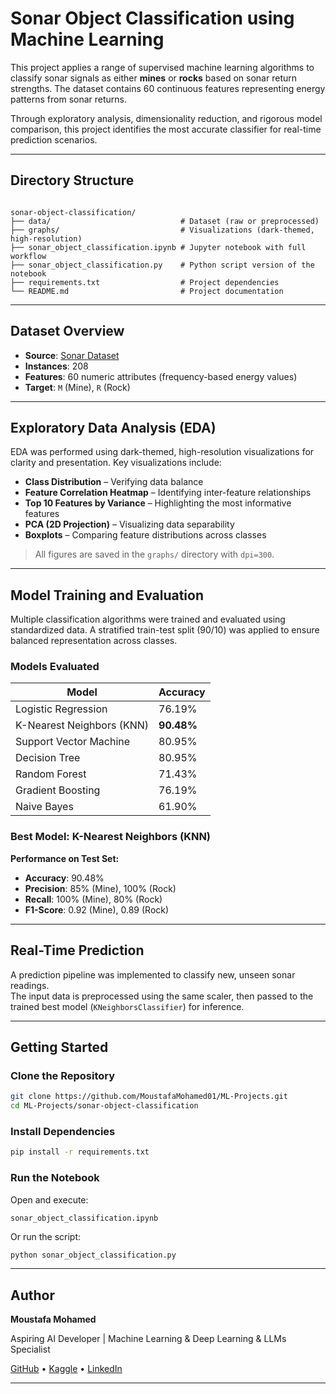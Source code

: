# Sonar Object Classification using Machine Learning

This project applies a range of supervised machine learning algorithms to classify sonar signals as either **mines** or **rocks** based on sonar return strengths. The dataset contains 60 continuous features representing energy patterns from sonar returns.  

Through exploratory analysis, dimensionality reduction, and rigorous model comparison, this project identifies the most accurate classifier for real-time prediction scenarios.

---

## Directory Structure

```

sonar-object-classification/
├── data/                             # Dataset (raw or preprocessed)
├── graphs/                           # Visualizations (dark-themed, high-resolution)
├── sonar_object_classification.ipynb # Jupyter notebook with full workflow
├── sonar_object_classification.py    # Python script version of the notebook
├── requirements.txt                  # Project dependencies
└── README.md                         # Project documentation

```

---

## Dataset Overview

- **Source**: [Sonar Dataset](https://www.kaggle.com/datasets/mahmudulhaqueshawon/sonar-data)
- **Instances**: 208
- **Features**: 60 numeric attributes (frequency-based energy values)
- **Target**: `M` (Mine), `R` (Rock)

---

## Exploratory Data Analysis (EDA)

EDA was performed using dark-themed, high-resolution visualizations for clarity and presentation. Key visualizations include:

- **Class Distribution** – Verifying data balance
- **Feature Correlation Heatmap** – Identifying inter-feature relationships
- **Top 10 Features by Variance** – Highlighting the most informative features
- **PCA (2D Projection)** – Visualizing data separability
- **Boxplots** – Comparing feature distributions across classes

> All figures are saved in the `graphs/` directory with `dpi=300`.

---

## Model Training and Evaluation

Multiple classification algorithms were trained and evaluated using standardized data. A stratified train-test split (90/10) was applied to ensure balanced representation across classes.

### Models Evaluated

| Model                     | Accuracy   |
|--------------------------|------------|
| Logistic Regression       | 76.19%     |
| K-Nearest Neighbors (KNN) | **90.48%** |
| Support Vector Machine    | 80.95%     |
| Decision Tree             | 80.95%     |
| Random Forest             | 71.43%     |
| Gradient Boosting         | 76.19%     |
| Naive Bayes               | 61.90%     |

### Best Model: **K-Nearest Neighbors (KNN)**

**Performance on Test Set:**

- **Accuracy**: 90.48%
- **Precision**: 85% (Mine), 100% (Rock)
- **Recall**: 100% (Mine), 80% (Rock)
- **F1-Score**: 0.92 (Mine), 0.89 (Rock)

---

## Real-Time Prediction

A prediction pipeline was implemented to classify new, unseen sonar readings.  
The input data is preprocessed using the same scaler, then passed to the trained best model (`KNeighborsClassifier`) for inference.

---

## Getting Started

### Clone the Repository

```bash
git clone https://github.com/MoustafaMohamed01/ML-Projects.git
cd ML-Projects/sonar-object-classification
````

### Install Dependencies

```bash
pip install -r requirements.txt
```

### Run the Notebook

Open and execute:

```
sonar_object_classification.ipynb
```

Or run the script:

```bash
python sonar_object_classification.py
```

---

## Author

**Moustafa Mohamed**

Aspiring AI Developer | Machine Learning & Deep Learning & LLMs Specialist

[GitHub](https://github.com/MoustafaMohamed01) • [Kaggle](https://www.kaggle.com/moustafamohamed01) • [LinkedIn](https://www.linkedin.com/in/moustafamohamed01/)

---
